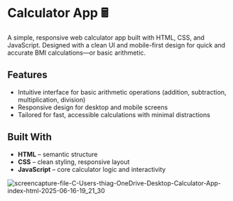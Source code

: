 # Calculator App 🖩

A simple, responsive web calculator app built with HTML, CSS, and JavaScript. Designed with a clean UI and mobile-first design for quick and accurate BMI calculations—or basic arithmetic.

## Features
- Intuitive interface for basic arithmetic operations (addition, subtraction, multiplication, division)
- Responsive design for desktop and mobile screens
- Tailored for fast, accessible calculations with minimal distractions

## Built With
- **HTML** – semantic structure
- **CSS** – clean styling, responsive layout
- **JavaScript** – core calculator logic and interactivity

![screencapture-file-C-Users-thiag-OneDrive-Desktop-Calculator-App-index-html-2025-06-16-19_21_30](https://github.com/user-attachments/assets/28d8f6b3-f00a-4e9f-99e8-02555b2d3c84)

